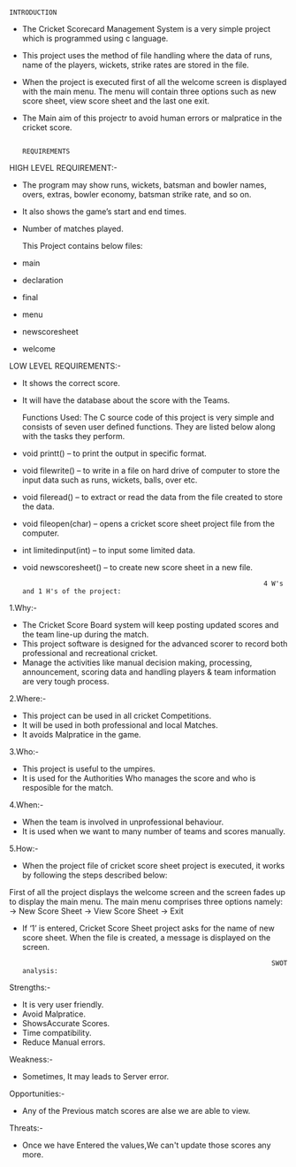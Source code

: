                                                                     INTRODUCTION
                                                                    
*	The Cricket Scorecard Management System is a very simple project which is programmed using c language.
* This project uses the method of file handling where the data of runs, name of the players, wickets, strike rates are stored in the file.
*	When the project is executed first of all the welcome screen is displayed with the main menu. The menu will contain three options such as new score sheet, view score sheet and the last one exit.
*	The Main aim of this projectr to avoid human errors or malpratice in the cricket score.



                                                                         REQUIREMENTS
                                                                         
  HIGH LEVEL REQUIREMENT:-                                                                       

* The program may show runs, wickets, batsman and bowler names, overs, extras, bowler economy, batsman strike rate, and so on.
* It also shows the game’s start and end times.
* Number of matches played.

   This Project contains below files:

* main
* declaration
* final
* menu
* newscoresheet
* welcome

LOW LEVEL REQUIREMENTS:-

* It shows the correct score.
* It will have the database about the score with the Teams.

  Functions Used:
The C source code of this project is very simple and consists of seven user defined functions. They are listed below along with the tasks they perform.
* void printt() – to print the output in specific format.
* void filewrite() – to write in  a file on hard drive of computer to store the input data such as runs, wickets, balls, over etc.
* void fileread() – to extract or read the data from the file created to store the data.
* void fileopen(char) – opens a cricket score sheet project file from the computer.
* int limitedinput(int) – to input some limited data.
* void newscoresheet() – to create new score sheet in a new file.


                                                                   4 W's and 1 H's of the project:
                                                                                    
1.Why:-

* The Cricket Score Board system will keep posting updated scores and the team line-up during the match.
* This project software is designed for the advanced scorer to record both professional and recreational cricket.
* Manage the activities like manual decision making, processing, announcement, scoring data and handling players & team information are very tough process.


2.Where:-

* This project can be used in all cricket Competitions.
* It will be used in both professional and local Matches.
* It avoids Malpratice in the game.

3.Who:-

* This project is useful to the umpires.
* It is used for the Authorities Who manages the score and who is resposible for the match.

4.When:-

* When the team is involved in unprofessional behaviour.
* It is used when we want to  many number of teams and scores manually.

5.How:-

* When the project file of cricket score sheet project is executed, it works by following the steps described below:

First of all the project displays the welcome screen and the screen fades up to display the main menu.
The main menu comprises three options namely:
-> New Score Sheet
-> View Score Sheet
-> Exit
* If ‘1’ is entered, Cricket Score Sheet project asks for the name of new score sheet. When the file is created, a message is displayed on the screen.


                                                                     SWOT analysis:
                                                                   
Strengths:-

* It is very user friendly.
* Avoid Malpratice.
* ShowsAccurate Scores.
* Time compatibility.
* Reduce Manual errors.

Weakness:-

* Sometimes, It may leads to Server error.

Opportunities:-

* Any of the Previous match scores are alse we are able to view.

Threats:-

* Once we have Entered the values,We can't update those scores any more.


	




